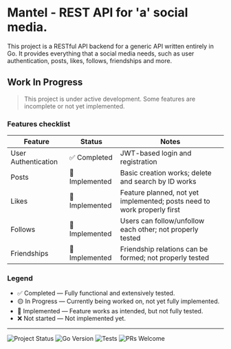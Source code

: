 # Mantel - REST API for 'a' social media.

This project is a RESTful API backend for a generic API written entirely in Go. It provides everything that a social media needs,
such as user authentication, posts, likes, follows, friendships and more.

## Work In Progress

> This project is under active development. Some features are incomplete or not yet implemented.

### Features checklist

| Feature | Status | Notes |
|---------|--------|-------|
| User Authentication | ✅ Completed | JWT-based login and registration |
| Posts | 🧪 Implemented | Basic creation works; delete and search by ID works | 
| Likes | 🧪 Implemented | Feature planned, not yet implemented; posts need to work properly first |
| Follows | 🧪 Implemented | Users can follow/unfollow each other; not properly tested |
| Friendships | 🧪 Implemented | Friendship relations can be formed; not properly tested |
### Legend
- ✅ Completed — Fully functional and extensively tested.
- 🟡 In Progress — Currently being worked on, not yet fully implemented.
- 🧪 Implemented — Feature works as intended, but not fully tested.
- ❌ Not started — Not implemented yet.

---

![Project Status](https://img.shields.io/badge/status-WIP-yellow)
![Go Version](https://img.shields.io/badge/go-1.20+-00ADD8?logo=go)
![Tests](https://img.shields.io/badge/tests-passing-brightgreen?logo=go)
![PRs Welcome](https://img.shields.io/badge/PRs-welcome-blue)
